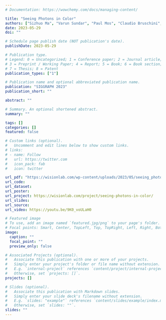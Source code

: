 ```yaml
---
# Documentation: https://wowchemy.com/docs/managing-content/

title: "Seeing Photons in Color"
authors: ["Sizhuo Ma", "Varun Sundar", "Paul Mos", "Claudio Bruschini", "Edoardo Charbon", "Mohit Gupta"]
date: 2023-05-29
doi: ""

# Schedule page publish date (NOT publication's date).
publishDate: 2023-05-29

# Publication type.
# Legend: 0 = Uncategorized; 1 = Conference paper; 2 = Journal article;
# 3 = Preprint / Working Paper; 4 = Report; 5 = Book; 6 = Book section;
# 7 = Thesis; 8 = Patent
publication_types: ["1"]

# Publication name and optional abbreviated publication name.
publication: "SIGGRAPH 2023"
publication_short: ""

abstract: ""

# Summary. An optional shortened abstract.
summary: ""

tags: []
categories: []
featured: false

# Custom links (optional).
#   Uncomment and edit lines below to show custom links.
# links:
# - name: Follow
#   url: https://twitter.com
#   icon_pack: fab
#   icon: twitter

url_pdf: "https://wisionlab.com/wp-content/uploads/2023/05/seeing_photons_in_color_wision.pdf"
url_code: 
url_dataset:
url_poster:
url_project: https://wisionlab.com/project/seeing-photons-in-color/
url_slides: 
url_source:
url_video: https://youtu.be/9K0_voULaH0

# Featured image
# To use, add an image named `featured.jpg/png` to your page's folder. 
# Focal points: Smart, Center, TopLeft, Top, TopRight, Left, Right, BottomLeft, Bottom, BottomRight.
image:
  caption: ""
  focal_point: ""
  preview_only: false

# Associated Projects (optional).
#   Associate this publication with one or more of your projects.
#   Simply enter your project's folder or file name without extension.
#   E.g. `internal-project` references `content/project/internal-project/index.md`.
#   Otherwise, set `projects: []`.
projects: []

# Slides (optional).
#   Associate this publication with Markdown slides.
#   Simply enter your slide deck's filename without extension.
#   E.g. `slides: "example"` references `content/slides/example/index.md`.
#   Otherwise, set `slides: ""`.
slides: ""
---
```

